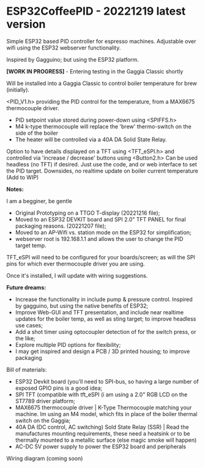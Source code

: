 # ESP32CoffeePID - 20221219 latest version

Simple ESP32 based PID controller for espresso machines. Adjustable over wifi using the ESP32 webserver functionality.

Inspired by Gagguino; but using the ESP32 platform.

**[WORK IN PROGRESS]** - Entering testing in the Gaggia Classic shortly

Will be installed into a Gaggia Classic to control boiler temperature for brew (initially). 

<PID_V1.h> providing the PID control for the temperature, from a MAX6675 thermocouple driver.
  - PID setpoint value stored during power-down using <SPIFFS.h>
  - M4 k-type thermocouple will replace the 'brew' thermo-switch on the side of the boiler 
  - The heater will be controlled via a 40A DA Solid State Relay.

Option to have details displayed on a TFT using <TFT_eSPI.h> and controlled via 'increase / decrease' buttons using <Button2.h>
Can be used headless (no TFT) if desired. Just use the code, and or web interface to set the PID target. Downsides, no realtime update on boiler current temperature (Add to WIP)

**Notes:**

I am a begginer, be gentle

- Original Prototyping on a TTGO T-display (20221216 file);
- Moved to an ESP32 DEVKIT board and SPI 2.0" TFT PANEL for final packaging reasons. (20221207 file);
- Moved to an AP-Wifi vs. station mode on the ESP32 for simplification;
- webserver root is 192.168.1.1 and allows the user to change the PID target temp.

TFT_eSPI will need to be configured for your boards/screen; as will the SPI pins for which ever thermocouple driver you are using.

Once it's installed, I will update with wiring suggestions. 

**Future dreams:**

- Increase the functionality in include pump & pressure control. Inspired by gagguino, but using the native benefits of ESP32;
- Improve Web-GUI and TFT presentation, and include near realtime updates for the boiler temp, as well as sting target; to improve headless use cases;
- Add a shot timer using optocoupler detection of for the switch press, or the like;
- Explore multiple PID options for flexibility;
- I may get inspired and design a PCB / 3D printed housing; to improve packaging

Bill of materials:

- ESP32 Devkit board (you'll need to SPI-bus, so having a large number of exposed GPIO pins is a good idea;
- SPI TFT (compatible with tft_eSPI (i am using a 2.0" RGB LCD on the ST7789 driver platform;
- MAX6675 thermocouple driver | K-Type Thermocouple matching your machine. Im using an M4 model, which fits in place of the boiler thermal switch on the Gaggia;
- 40A DA (DC control, AC switching) Sold State Relay (SSR) | Read the manufactures mounting requirements, these need a heatsink or to be thermally mounted to a metallic surface (else magic smoke will happen)
- AC-DC 5V power supply to power the ESP32 board and peripherals

Wiring diagram (coming soon)
